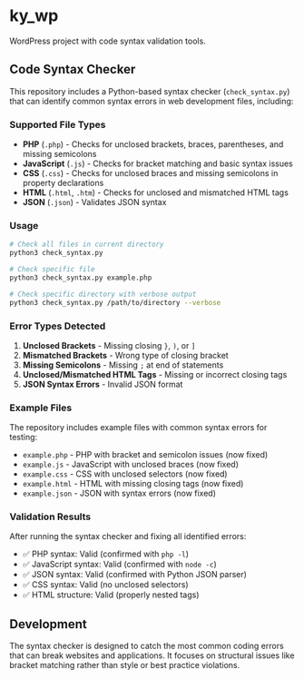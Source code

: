 # ky_wp

WordPress project with code syntax validation tools.

## Code Syntax Checker

This repository includes a Python-based syntax checker (`check_syntax.py`) that can identify common syntax errors in web development files, including:

### Supported File Types

- **PHP** (`.php`) - Checks for unclosed brackets, braces, parentheses, and missing semicolons
- **JavaScript** (`.js`) - Checks for bracket matching and basic syntax issues
- **CSS** (`.css`) - Checks for unclosed braces and missing semicolons in property declarations
- **HTML** (`.html`, `.htm`) - Checks for unclosed and mismatched HTML tags
- **JSON** (`.json`) - Validates JSON syntax

### Usage

```bash
# Check all files in current directory
python3 check_syntax.py

# Check specific file
python3 check_syntax.py example.php

# Check specific directory with verbose output
python3 check_syntax.py /path/to/directory --verbose
```

### Error Types Detected

1. **Unclosed Brackets** - Missing closing `}`, `)`, or `]`
2. **Mismatched Brackets** - Wrong type of closing bracket
3. **Missing Semicolons** - Missing `;` at end of statements
4. **Unclosed/Mismatched HTML Tags** - Missing or incorrect closing tags
5. **JSON Syntax Errors** - Invalid JSON format

### Example Files

The repository includes example files with common syntax errors for testing:

- `example.php` - PHP with bracket and semicolon issues (now fixed)
- `example.js` - JavaScript with unclosed braces (now fixed)
- `example.css` - CSS with unclosed selectors (now fixed)
- `example.html` - HTML with missing closing tags (now fixed)
- `example.json` - JSON with syntax errors (now fixed)

### Validation Results

After running the syntax checker and fixing all identified errors:

- ✅ PHP syntax: Valid (confirmed with `php -l`)
- ✅ JavaScript syntax: Valid (confirmed with `node -c`)
- ✅ JSON syntax: Valid (confirmed with Python JSON parser)
- ✅ CSS syntax: Valid (no unclosed selectors)
- ✅ HTML structure: Valid (properly nested tags)

## Development

The syntax checker is designed to catch the most common coding errors that can break websites and applications. It focuses on structural issues like bracket matching rather than style or best practice violations.